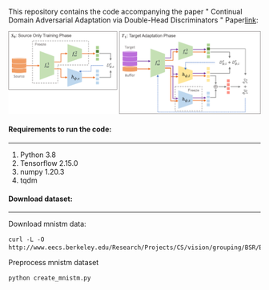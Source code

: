 This repository contains the code accompanying the paper  "
Continual Domain Adversarial Adaptation via Double-Head Discriminators " Paper[link](https://arxiv.org/pdf/2402.03588.pdf): 

![network structure](algorithm_flow.png  "Problem description")

#### Requirements to run the code:
---

1. Python 3.8
2. Tensorflow 2.15.0
3. numpy 1.20.3
4. tqdm

#### Download dataset:
---

Download mnistm data:
```
curl -L -O http://www.eecs.berkeley.edu/Research/Projects/CS/vision/grouping/BSR/BSR_bsds500.tgz
```
Preprocess mnistm dataset
```
python create_mnistm.py 
```
